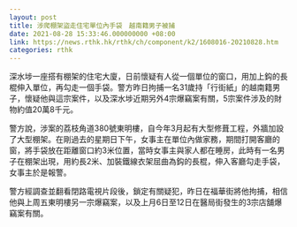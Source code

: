 ```yaml
---
layout: post
title: 涉爬棚架盜走住宅單位內手袋　越南籍男子被捕
date: 2021-08-28 15:33:46.000000000 +08:00
link: https://news.rthk.hk/rthk/ch/component/k2/1608016-20210828.htm
categories: rthk
---
```


深水埗一座搭有棚架的住宅大廈，日前懷疑有人從一個單位的窗口，用加上鈎的長棍伸入單位，再勾走一個手袋。警方昨日拘捕一名31歲持「行街紙」的越南籍男子，懷疑他與這宗案件，以及深水埗近期另外4宗爆竊案有關，5宗案件涉及的財物約值20萬8千元。

警方說，涉案的荔枝角道380號東明樓，自今年3月起有大型修葺工程，外牆加設了大型棚架。在剛過去的星期日下午，女事主在單位內做家務，期間打開客廳的窗，將手袋放在距離窗口約3米位置，當時女事主與家人都在睡房，此時有一名男子在棚架出現，用約長2米、加裝鐵線衣架屈曲為鈎的長棍，伸入客廳勾走手袋，女事主於是報警。

警方經調查並翻看閉路電視片段後，鎖定有關疑犯，昨日在福華街將他拘捕，相信他與上周五東明樓另一宗爆竊案，以及上月6日至12日在醫局街發生的3宗店舖爆竊案有關。
